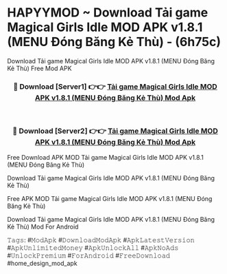 # HAPYYMOD ~ Download Tải game Magical Girls Idle MOD APK v1.8.1 (MENU Đóng Băng Kẻ Thù) - (6h75c)
Download Tải game Magical Girls Idle MOD APK v1.8.1 (MENU Đóng Băng Kẻ Thù) Free Mod APK

<div align="center">
<h3>🔴 Download [Server1] 👉👉 <a href="https://apk-comot.site?title=Tải_game_Magical_Girls_Idle_MOD_APK_v1.8.1_(MENU_Đóng_Băng_Kẻ_Thù)">Tải game Magical Girls Idle MOD APK v1.8.1 (MENU Đóng Băng Kẻ Thù) Mod Apk</a></h3><br>

<h3>🔴 Download [Server2] 👉👉 <a href="https://apk-comot.site?title=Tải_game_Magical_Girls_Idle_MOD_APK_v1.8.1_(MENU_Đóng_Băng_Kẻ_Thù)">Tải game Magical Girls Idle MOD APK v1.8.1 (MENU Đóng Băng Kẻ Thù) Mod Apk</a></h3>
</div>


Free Download APK MOD Tải game Magical Girls Idle MOD APK v1.8.1 (MENU Đóng Băng Kẻ Thù)

Download Tải game Magical Girls Idle MOD APK v1.8.1 (MENU Đóng Băng Kẻ Thù) 

Free APK MOD Tải game Magical Girls Idle MOD APK v1.8.1 (MENU Đóng Băng Kẻ Thù) 

Download Tải game Magical Girls Idle MOD APK v1.8.1 (MENU Đóng Băng Kẻ Thù) Mod For Android

𝚃𝚊𝚐𝚜: #𝙼𝚘𝚍𝙰𝚙𝚔 #𝙳𝚘𝚠𝚗𝚕𝚘𝚊𝚍𝙼𝚘𝚍𝙰𝚙𝚔 #𝙰𝚙𝚔𝙻𝚊𝚝𝚎𝚜𝚝𝚅𝚎𝚛𝚜𝚒𝚘𝚗 #𝙰𝚙𝚔𝚄𝚗𝚕𝚒𝚖𝚒𝚝𝚎𝚍𝙼𝚘𝚗𝚎𝚢 #𝙰𝚙𝚔𝚄𝚗𝚕𝚘𝚌𝚔𝙰𝚕𝚕 #𝙰𝚙𝚔𝙽𝚘𝙰𝚍𝚜 #𝚄𝚗𝚕𝚘𝚌𝚔𝙿𝚛𝚎𝚖𝚒𝚞𝚖 #𝙵𝚘𝚛𝙰𝚗𝚍𝚛𝚘𝚒𝚍 #𝙵𝚛𝚎𝚎𝙳𝚘𝚠𝚗𝚕𝚘𝚊𝚍 #home_design_mod_apk